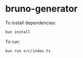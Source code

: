 # bruno-generator

To install dependencies:

```bash
bun install
```

To run:

```bash
bun run src/index.ts
```